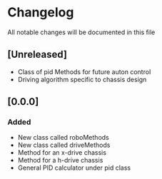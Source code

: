 # Changelog
All notable changes will be documented in this file

## [Unreleased]
- Class of pid Methods for future auton control
- Driving algorithm specific to chassis design

## [0.0.0]
### Added
- New class called roboMethods
- New class called driveMethods
- Method for an x-drive chassis
- Method for a h-drive chassis
- General PID calculator under pid class
